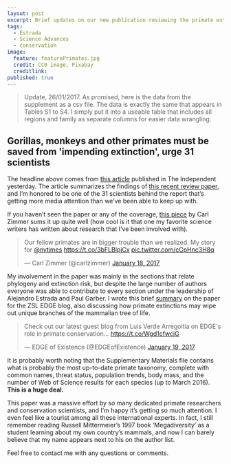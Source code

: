 ```yaml
---
layout: post
excerpt: Brief updates on our new publication reviewing the primate extinction crisis.
tags:
  - Estrada
  - Science Advances
  - conservation
image:
  feature: featurePrimates.jpg
  credit: CC0 image, Pixabay
  creditlink:
published: true
---
```

> Update, 26/01/2017. As promised, here is the data from the supplement as a csv file. The data is exactly the same that appears in Tables S1 to S4. I simply put it into a useable table that includes all regions and family as separate columns for easier data wrangling.





## Gorillas, monkeys and other primates must be saved from 'impending extinction', urge 31 scientists

The headline above comes from [this article](http://www.independent.co.uk/environment/gorilla-monkeys-primates-save-from-impending-extinction-31-scientists-urge-a7533631.html) published in The Independent yesterday. The article summarizes the findings of [this recent review paper](http://advances.sciencemag.org/content/3/1/e1600946), and I’m honored to be one of the 31 scientists behind the report that’s getting more media attention than we’ve been able to keep up with. 

If you haven’t seen the paper or any of the coverage, [this piece](https://www.nytimes.com/2017/01/18/science/almost-two-thirds-of-primate-species-near-extinction-scientists-find.html?smid=tw-share&_r=0) by Carl Zimmer sums it up quite well (how cool is it that one my favorite science writers has written about research that I’ve been involved with).  

<blockquote class="twitter-tweet" data-lang="en"><p lang="en" dir="ltr">Our fellow primates are in bigger trouble than we realized. My story for <a href="https://twitter.com/nytimes">@nytimes</a> <a href="https://t.co/3bFLBlpjCx">https://t.co/3bFLBlpjCx</a> <a href="https://t.co/cCpHnc3H8q">pic.twitter.com/cCpHnc3H8q</a></p>&mdash; Carl Zimmer (@carlzimmer) <a href="https://twitter.com/carlzimmer/status/821811264955514882">January 18, 2017</a></blockquote>
<script async src="//platform.twitter.com/widgets.js" charset="utf-8"></script>

My involvement in the paper was mainly in the sections that relate phylogeny and extinction risk, but despite the large number of authors everyone was able to contribute to every section under the leadership of Alejandro Estrada and Paul Garber. I wrote this brief [summary](http://www.edgeofexistence.org/edgeblog/?p=9184) on the paper for the ZSL EDGE blog, also discussing how primate extinctions may wipe out unique branches of the mammalian tree of life.

<blockquote class="twitter-tweet" data-lang="en"><p lang="en" dir="ltr">Check out our latest guest blog from Luis Verde Arregoitia on EDGE&#39;s role in primate conservation... <a href="https://t.co/Wgd1cfwcjG">https://t.co/Wgd1cfwcjG</a></p>&mdash; EDGE of Existence (@EDGEofExistence) <a href="https://twitter.com/EDGEofExistence/status/822050137346363392">January 19, 2017</a></blockquote>
<script async src="//platform.twitter.com/widgets.js" charset="utf-8"></script>

It is probably worth noting that the Supplementary Materials file contains what is probably the most up-to-date primate taxonomy, complete with common names, threat status, population trends, body mass, and the number of Web of Science results for each species (up to March 2016). **This is a huge deal.**

This paper was a massive effort by so many dedicated primate researchers and conservation scientists, and I’m happy it’s getting so much attention. I even feel like a tourist among all these international experts. In fact, I still remember reading Russell Mittermeier’s 1997 book ‘Megadiversity’ as a student learning about my own country’s mammals, and now I can barely believe that my name appears next to his on the author list.   

Feel free to contact me with any questions or comments. 

